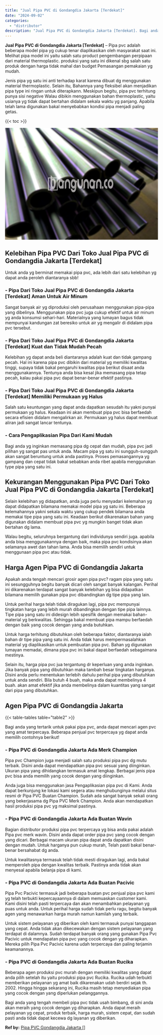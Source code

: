 ```yaml
---
title: "Jual Pipa PVC di Gondangdia Jakarta [Terdekat]"
date: "2024-09-02"
categories: 
  - "distributor"
description: "Jual Pipa PVC di Gondangdia Jakarta [Terdekat]. Bagi anda yang tengah membeli pipa pvc tidak usah bimbang, di sini anda akan meraih yang cocok dengan yg diha..."
---
```


**Jual Pipa PVC di Gondangdia Jakarta \[Terdekat\]** – Pipa pvc adalah beberapa model pipa yg cukup tenar diaplikasikan oleh masyarakat saat ini. Melihat pipa model ini yaitu salah satu product pengembangan perpipaan dari material thermoplastic. produksi yang satu ini dikenal sbg salah satu produk dengan harga tidak mahal dan budget Pemasangan pemakaian yg mudah.

Jenis pipa yg satu ini anti terhadap karat karena dibuat dg menggunakan material thermoplastic. Selain itu, Bahannya yang fleksibel akan menjadikan pipa type ini ringan untuk diterapkann. Meskipun begitu, pipa pvc terhitung punya sisi negative Walau dibikin menggunakan bahan thermoplastic, yaitu usianya yg tidak dapat bertahan didalam sekala waktu yg panjang. Apabila telah lama digunakan bakal menyebabkan kondisi pipa menjadi paling getas.

{{< toc >}}

![Jual Pipa PVC di Gondangdia Jakarta [Terdekat]](/images/jaul-pipa-pvc-07.png)

## Kelebihan Pipa PVC Dari Toko Jual Pipa PVC di Gondangdia Jakarta \[Terdekat\]

Untuk anda yg berminat memakai pipa pvc, ada lebih dari satu kelebihan yg dapat anda peroleh diantaranya sbb!

### \- Pipa Dari Toko Jual Pipa PVC di Gondangdia Jakarta \[Terdekat\] Aman Untuk Air Minum

Sangat banyak air yg diproduksi oleh perusahaan menggunakan pipa-pipa yang dibelinya. Menggunakan pipa pvc juga cukup efektif untuk air minum yg anda konsumsi sehari-hari. Materialnya yang lumayan bagus tidak mempunyai kandungan zat beresiko untuk air yg mengalir di didalam pipa pvc tersebut.

### \- Pipa Dari Toko Jual Pipa PVC di Gondangdia Jakarta \[Terdekat\] Kuat dan Tidak Mudah Pecah

Kelebihan yg dapat anda beli diantaranya adalah kuat dan tidak gampang pecah. Hal ini karena pipa pvc dibikin dari material yg memiliki kwalitas tinggi, supaya tidak bakal pengaruhi kwalitas pipa berikut disaat anda menggunakannya. Tentunya anda bisa kesal jika memasang pipa tetap pecah, kalau pakai pipa pvc dapat benar-benar efektif pastinya.

### \- Pipa Dari Toko Jual Pipa PVC di Gondangdia Jakarta \[Terdekat\] Memiliki Permukaan yg Halus

Salah satu keuntungan yang dapat anda dapatkan sesudah itu yakni punyai permukaan yg halus. Keadaan ini akan membuat pipa pvc bisa berfaedah secara efisien didalam mengalirkan air. Permukaan yg halus dapat membuat aliran jadi sangat lancar tentunya.

### \- Cara Pengaplikasian Pipa Dari Kami Mudah

Bagi anda yg inginkan memasang pipa dg cepat dan mudah, pipa pvc jadi pilihan yg sangat pas untuk anda. Macam pipa yg satu ini sungguh-sungguh akan sangat beruntung untuk anda pastinya. Proses pemasangannya yg gampang dan cepat tidak bakal sebabkan anda ribet apabila menggunakan type pipa yang satu ini.

## Kekurangan Menggunakan Pipa PVC Dari Toko Jual Pipa PVC di Gondangdia Jakarta \[Terdekat\]

Selain kelebihan yg didapatkan, anda juga perlu menyadari kelemahan yg dapat didapatkan bilamana memakai model pipa yg satu ini. Beberapa kelemahannya yakni sekala waktu yang cukup pendek bilamana anda memakai tipe pipa yang satu ini. Keadaan berikut dikarenakan bahan yang digunakan didalam membuat pipa pvc yg mungkin banget tidak akan bertahan dg lama.

Walau begitu, seluruhnya bergantung dari individunya sendiri juga. apabila anda bisa menggunakannya dengan baik, maka pipa pvc kondisinya akan selamanya awet dan tahan lama. Anda bisa memilih sendiri untuk menggunaan pipa pvc atau tidak.

## Harga Agen Pipa PVC di Gondangdia Jakarta

Apakah anda tengah mencari grosir agen pipa pvc? ragam pipa yang satu ini sesungguhnya begitu banyak dicari oleh sangat banyak kalangan. Perihal ini dikarenakan terdapat sangat banyak kelebihan yg bisa didapatkan bilamana memilih gunakan pipa pvc dibandingkan dg tipe pipa yang lain.

Untuk perihal harga telah tidak diragukan lagi, pipa pvc mempunyai tingkatan harga yang lebih murah dibandingkan dengan tipe pipa lainnya. Tipe pipa yang satu ini didesign lebih spesifik dengan memakai bahan-material yg berkwalitas. Sehingga bakal membuat pipa mampu berfaedah dengan baik yang cocok dengan yang anda butuhkan.

Untuk harga terhitung dibutuhkan oleh beberapa faktor, diantaranya ialah bahan dr tipe pipa yang satu ini. Anda tidak harus mempermasalahkan material yg diaplikasikan untuk pembuatan pipa pvc. Bahan yg digunakan lumayan memadai, dimana pipa pvc ini bakal dapat berfaedah sebagaimana mestinya.

Selain itu, harga pipa pvc jua tergantung dr keperluan yang anda inginkan. Jika banyak pipa yang dibutuhkan maka tambah besar tingkatan harganya. Disini anda perlu menentukan terlebih dahulu perihal pipa yang dibutuhkan untuk anda sendiri. Bila butuh 4 buah, maka anda dapat membelinya 4 buah. akan amat efektif jika anda membelinya dalam kuantitas yang sangat dari pipa yang dibutuhkan.

## Agen Pipa PVC di Gondangdia Jakarta

{{< table-tables table="table2" >}}

Bagi anda yang tertarik untuk pakai pipa pvc, anda dapat mencari agen pvc yang amat terpercaya. Beberapa penjual pvc terpercaya yg dapat anda memilih contohnya berikut!

### \- Pipa PVC di Gondangdia Jakarta Ada Merk Champion

Pipa pvc Champion juga menjadi salah satu produksi pipa pvc dg mutu terbaik. Disini anda dapat mendapatkan pipa pvc sesuai yang diinginkan. Ukuran pipa yang dihidangkan termasuk amat lengkap. Berbagai jenis pipa pvc bisa anda memilih yang cocok dengan yang diinginkan.

Anda juga bisa menggunakan jasa Pengaplikasian pipa pvc di Kami. Anda dapat berkunjung ke lokasi kami segera atau menghubunginya melalui situs resmi dr Pipa PVC Buatan Champion. Sudah ada sangat banyak sekali orang yang bekerjasama dg Pipa PVC Merk Champion. Anda akan mendapatkan hasil produksi pipa pvc yg maksimal pastinya.

### \- Pipa PVC di Gondangdia Jakarta Ada Buatan Wavin

Bagian distributor produksi pipa pvc terpercaya yg bisa anda pakai adalah Pipa pvc merk wavin. Disini anda dapat order pipa pvc yang cocok dengan yang dicari. Berbagai macam ukuran pipa dapat anda dapatkan disini dengan mudah. Untuk harganya pun cukup murah, Telah pasti bakal benar-benar bersahabat dg anda.

Untuk kwalitasnya termasuk telah tidak mesti diragukan lagi, anda bakal memperoleh pipa dengan kwalitas terbaik. Pastinya anda tidak akan menyesal apabila belanja pipa di kami.

### \- Pipa PVC di Gondangdia Jakarta Ada Buatan Pacivic

Pipa Pvc Pacivic termasuk jadi beberapa buatan pvc penjual pipa pvc kami yg telah terbukti kepercayaannya di dalam memuaskan customer kami. Kami disini telah pasti terpercaya dan akan menambahkan pelayanan yg puas untuk anda. Untuk perihal harga sudah tidak perlu ragu, begitu banyak agen yang menawarkan harga murah namun kamilah yang terbaik.

Untuk sistem pelayanan yg diberikan oleh kami termasuk punyai tanggapan yang cepat. Anda tidak akan dikecewakan dengan sistem pelayanan yang terdapat di dalamnya. Sudah terdapat banyak orang yang gunakan Pipa Pvc Pacivic untuk mendapatan pipa pvc yang cocok dengan yg diharapkan. Mereka pilih Pipa Pvc Pacivic karena udah terpercaya dan paling terjamin keamanannya.

### \- Pipa PVC di Gondangdia Jakarta Ada Buatan Rucika

Beberapa agen produksi pvc murah dengan memiliki kwalitas yang dapat anda pilih setelah itu yaitu produksi pipa pvc Rucika. Rucika udah terbukti memberikan pelayanan yg amat baik dikarenakan udah berdiri sejak th. 2002. Hingga hingga sekarang ini, Rucika masih tetap menyediakan pipa yang cocok dengan yang diperlukan pelanggannya.

Bagi anda yang tengah membeli pipa pvc tidak usah bimbang, di sini anda akan meraih yang cocok dengan yg diharapkan. Anda dapat meraih pelayanan yg cepat, produk terbaik, harga murah, sistem cepat, dan sudah pasti anda tidak dapat kecewa dg layanan yg diberikan.

**Ref by:** [Pipa PVC Gondangdia Jakarta []](https://id.wikipedia.org/wiki/Pipa)

